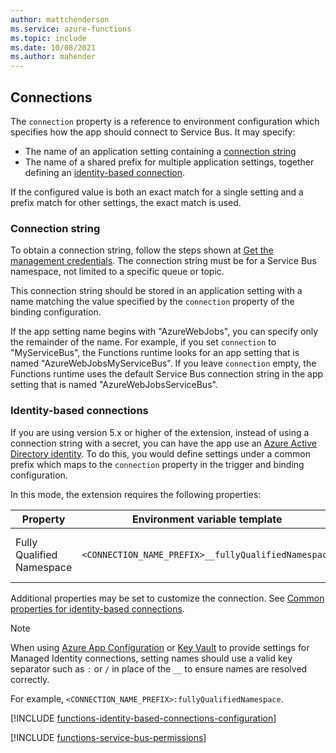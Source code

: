 ```yaml
---
author: mattchenderson
ms.service: azure-functions
ms.topic: include
ms.date: 10/08/2021
ms.author: mahender
---
```


## Connections

The `connection` property is a reference to environment configuration which specifies how the app should connect to Service Bus. It may specify:

- The name of an application setting containing a [connection string](#connection-string)
- The name of a shared prefix for multiple application settings, together defining an [identity-based connection](#identity-based-connections).

If the configured value is both an exact match for a single setting and a prefix match for other settings, the exact match is used.

### Connection string

To obtain a connection string, follow the steps shown at [Get the management credentials](../articles/service-bus-messaging/service-bus-quickstart-portal.md#get-the-connection-string). The connection string must be for a Service Bus namespace, not limited to a specific queue or topic.

This connection string should be stored in an application setting with a name matching the value specified by the `connection` property of the binding configuration.

If the app setting name begins with "AzureWebJobs", you can specify only the remainder of the name. For example, if you set `connection` to "MyServiceBus", the Functions runtime looks for an app setting that is named "AzureWebJobsMyServiceBus". If you leave `connection` empty, the Functions runtime uses the default Service Bus connection string in the app setting that is named "AzureWebJobsServiceBus".

### Identity-based connections

If you are using version 5.x or higher of the extension, instead of using a connection string with a secret, you can have the app use an [Azure Active Directory identity](../articles/active-directory/fundamentals/active-directory-whatis.md). To do this, you would define settings under a common prefix which maps to the `connection` property in the trigger and binding configuration.

In this mode, the extension requires the following properties:

| Property                  | Environment variable template                       | Description                                | Example value |
|---------------------------|-----------------------------------------------------|--------------------------------------------|---------|
| Fully Qualified Namespace | `<CONNECTION_NAME_PREFIX>__fullyQualifiedNamespace` | The fully qualified Service Bus namespace. | <service_bus_namespace>.servicebus.windows.net  |

Additional properties may be set to customize the connection. See [Common properties for identity-based connections](../articles/azure-functions/functions-reference.md#common-properties-for-identity-based-connections).
> [!NOTE]
> When using [Azure App Configuration](../articles/azure-app-configuration/quickstart-azure-functions-csharp.md) or [Key Vault](../articles/key-vault/general/overview.md) to provide settings for Managed Identity connections, setting names should use a valid key separator such as `:` or `/` in place of the `__` to ensure names are resolved correctly.
> 
> For example, `<CONNECTION_NAME_PREFIX>:fullyQualifiedNamespace`.

[!INCLUDE [functions-identity-based-connections-configuration](./functions-identity-based-connections-configuration.md)]

[!INCLUDE [functions-service-bus-permissions](./functions-service-bus-permissions.md)]
